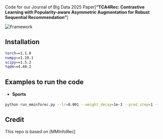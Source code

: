 Code for our Journal of Big Data 2025 Paper[**“TCA4Rec: Contrastive Learning with Popularity-aware Asymmetric Augmentation for Robust Sequential Recommendation”**]


<img src="figs/Framework.png" alt="Framework" style="zoom:100%;" />

## Installation

```bash
torch==1.1.0
numpy==1.19.1
scipy==1.5.2
tqdm==4.48.2
```

## Examples to run the code

- #### Sports

```bash
python run_mminforec.py --lr=0.001 --weight_decay=1e-3 --pred_step=1 --tau=0.6 --data_name=Sports_and_Outdoors --num_hidden_layers=1 --num_attention_heads=1 --dc_s=1 --dc=1 --num_hidden_layers_gru=1 --mil=4 --epoch=200 --loss_fuse_dropout_prob=0.5 --mem=64
```

## Credit

This repo is based on [MMInfoRec]
